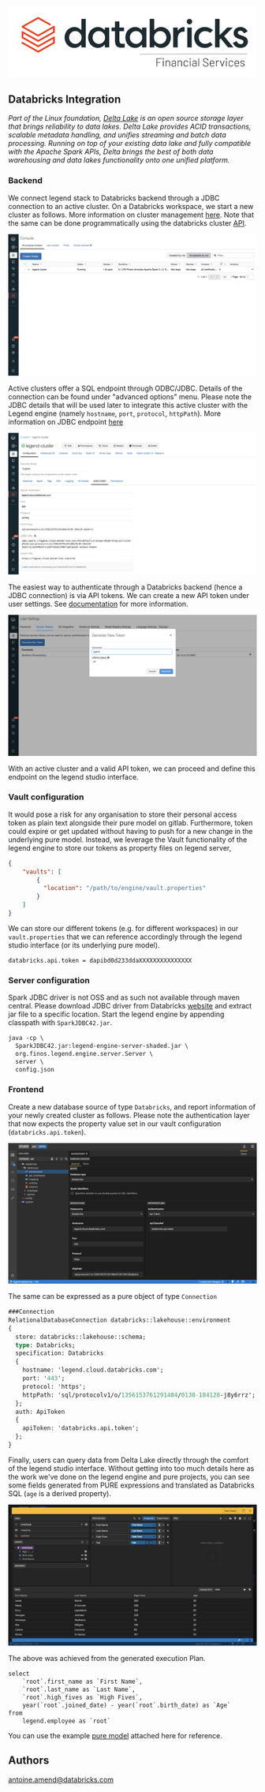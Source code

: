 ![db-lakehouse-logo.png](images/db-lakehouse-logo.png)

## Databricks Integration

*Part of the Linux foundation, [Delta Lake](https://delta.io/) is an open source storage layer that brings reliability to data lakes. 
Delta Lake provides ACID transactions, scalable metadata handling, and unifies streaming and batch data processing. 
Running on top of your existing data lake and fully compatible with the Apache Spark APIs, Delta brings the best of both 
data warehousing and data lakes functionality onto one unified platform.*

### Backend

We connect legend stack to Databricks backend through a JDBC connection to an active cluster. 
On a Databricks workspace, we start a new cluster as follows. 
More information on cluster management [here](https://docs.databricks.com/clusters/index.html). 
Note that the same can be done programmatically using the databricks cluster [API](https://docs.databricks.com/dev-tools/api/latest/clusters.html).

![db-cluster.png](images/db-cluster.png)

Active clusters offer a SQL endpoint through ODBC/JDBC. Details of the connection can be found under "advanced options" menu.
Please note the JDBC details that will be used later to integrate this active cluster with the Legend engine 
(namely `hostname`, `port`, `protocol`, `httpPath`). 
More information on JDBC endpoint [here](https://docs.databricks.com/data/data-sources/sql-databases.html)

![db-cluster-jdbc.png](images/db-cluster-jdbc.png)

The easiest way to authenticate through a Databricks backend (hence a JDBC connection) is via API tokens. 
We can create a new API token under user settings.
See [documentation](https://docs.databricks.com/dev-tools/api/latest/authentication.html) for more information.

![db-token-create.png](images/db-token-create.png)

With an active cluster and a valid API token, we can proceed and define this endpoint on the legend studio interface.

### Vault configuration

It would pose a risk for any organisation to store their personal access token as plain text alongside their pure model on gitlab. 
Furthermore, token could expire or get updated without having to push for a new change in the underlying pure model.
Instead, we leverage the Vault functionality of the legend engine to store our tokens as property files on legend server,

 ```json
 {
     "vaults": [
         {
           "location": "/path/to/engine/vault.properties"
         }
     ]
 }
 ```

We can store our different tokens (e.g. for different workspaces) in our `vault.properties` that we can reference
accordingly through the legend studio interface (or its underlying pure model).

```shell script
databricks.api.token = dapibd0d233ddaXXXXXXXXXXXXXXX
```

### Server configuration

Spark JDBC driver is not OSS and as such not available through maven central. Please download JDBC driver from Databricks
[website](https://databricks.com/spark/jdbc-drivers-download) and extract jar file to a specific location.
Start the legend engine by appending classpath with `SparkJDBC42.jar`.

```shell script
java -cp \
  SparkJDBC42.jar:legend-engine-server-shaded.jar \
  org.finos.legend.engine.server.Server \
  server \
  config.json
```

### Frontend

Create a new database source of type `Databricks`, and report information of your newly created cluster as follows. 
Please note the authentication layer that now expects the property value set in our vault configuration (`databricks.api.token`).

![lg-store-create.png](images/lg-store-create.png)

The same can be expressed as a pure object of type `Connection`

```pure
###Connection
RelationalDatabaseConnection databricks::lakehouse::environment
{
  store: databricks::lakehouse::schema;
  type: Databricks;
  specification: Databricks
  {
    hostname: 'legend.cloud.databricks.com';
    port: '443';
    protocol: 'https';
    httpPath: 'sql/protocolv1/o/1356153761291484/0130-184128-j8y6rrz';
  };
  auth: ApiToken
  {
    apiToken: 'databricks.api.token';
  };
}
```

Finally, users can query data from Delta Lake directly through the comfort of the legend studio interface.
Without getting into too much details here as the work we've done on the legend engine and pure projects, you can see some fields generated
from PURE expressions and translated as Databricks SQL (`age` is a derived property).

![lg-store-query.png](images/lg-store-query.png)

The above was achieved from the generated execution Plan.

```roomsql
select 
    `root`.first_name as `First Name`, 
    `root`.last_name as `Last Name`, 
    `root`.high_fives as `High Fives`, 
    year(`root`.joined_date) - year(`root`.birth_date) as `Age` 
from 
    legend.employee as `root`
```

You can use the example [pure model](databricks.pure) attached here for reference. 

## Authors
<antoine.amend@databricks.com>


